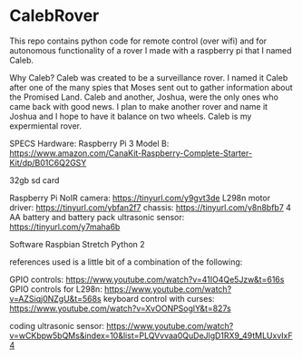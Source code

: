 # CalebRover
This repo contains python code for remote control (over wifi) and for autonomous functionality of a rover I made with a raspberry pi that I named Caleb.

Why Caleb?
 Caleb was created to be a surveillance rover. I named it Caleb after one of the many spies that Moses sent out to gather information about the Promised Land. Caleb and another, Joshua, were the only ones who came back with good news. I plan to make another rover and name it Joshua and I hope to have it balance on two wheels. Caleb is my expermiental rover.

SPECS
Hardware:
    Raspberry Pi 3 Model B: https://www.amazon.com/CanaKit-Raspberry-Complete-Starter-Kit/dp/B01C6Q2GSY
    <p>32gb sd card</p>
    Raspberry Pi NoIR camera: https://tinyurl.com/y9gvt3de
    L298n motor driver: https://tinyurl.com/ybfan2f7
    chassis: https://tinyurl.com/y8n8bfb7
        4 AA battery and battery pack
    ultrasonic sensor: https://tinyurl.com/y7maha6b
    

Software
    Raspbian Stretch
    Python 2

references used is a little bit of a combination of the following:

GPIO controls: https://www.youtube.com/watch?v=41IO4Qe5Jzw&t=616s
GPIO controls for L298n: https://www.youtube.com/watch?v=AZSiqj0NZgU&t=568s
keyboard control with curses: https://www.youtube.com/watch?v=XvOONPSoglY&t=827s

coding ultrasonic sensor: https://www.youtube.com/watch?v=wCKbpw5bQMs&index=10&list=PLQVvvaa0QuDeJlgD1RX9_49tMLUxvIxF4
